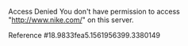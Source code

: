 Access Denied You don't have permission to access "http://www.nike.com/" on this server.

Reference #18.9833fea5.1561956399.3380149